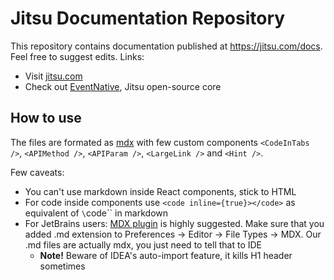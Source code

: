 # Jitsu Documentation Repository

This repository contains documentation published at https://jitsu.com/docs. Feel free to suggest edits. Links:

* Visit [jitsu.com](https://jitsu.com)
* Check out [EventNative](https://github.com/jitsucom/eventnative), Jitsu open-source core

## How to use

The files are formated as [mdx](https://mdxjs.com/) with few custom components `<CodeInTabs />`, `<APIMethod />`, `<APIParam />`, `<LargeLink />` and `<Hint />`. 

Few caveats:

 * You can't use markdown inside React components, stick to HTML
 * For code inside components use `<code inline={true}></code>` as equivalent of `\`code\`` in markdown
 * For JetBrains users: [MDX plugin](https://plugins.jetbrains.com/plugin/14944-mdx) is highly suggested. Make sure that you added .md extension to Preferences → Editor → File Types → MDX. Our .md files are actually mdx, you just need to tell that to IDE
    * **Note!** Beware of IDEA's auto-import feature, it kills H1 header sometimes
